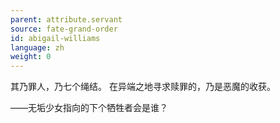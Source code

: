 ```yaml
---
parent: attribute.servant
source: fate-grand-order
id: abigail-williams
language: zh
weight: 0
---
```


其乃罪人，乃七个绳结。
在异端之地寻求赎罪的，乃是恶魔的收获。

——无垢少女指向的下个牺牲者会是谁？
